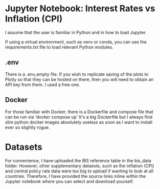 # Jupyter Notebook: Interest Rates vs Inflation (CPI)

I assume that the user is familiar in Python and in how to load Jupyter.

If using a virtual environment, such as venv or conda, you can use the requirements.txt file to load relevant Python modules.

## .env

There is a .env_empty file. If you wish to replicate saving of the plots to Plotly so that they can be hosted on there, then you will need to obtain an API key from them. I used a free one.

## Docker

For those familiar with Docker, there is a Dockerfile and compose file that can be run via 'docker compose up'
It's a big Dockerfile but I always find slim python docker images absolutely useless as soon as I want to install ever so slightly rogue.

# Datasets

For convenience, I have uploaded the BIS reference table in the bis_data folder. However, other supplementary dataests, such as the inflation (CPI) and central policy rate data were too big to upload if wanting to look at all countries. Therefore, I have provided the source links inline within the Jupyter notebook where you can select and download yourself.
